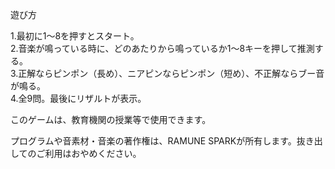 遊び方

1.最初に1～8を押すとスタート。<br>
2.音楽が鳴っている時に、どのあたりから鳴っているか1～8キーを押して推測する。<br>
3.正解ならピンポン（長め）、ニアピンならピンポン（短め）、不正解ならブー音が鳴る。<br>
4.全9問。最後にリザルトが表示。

このゲームは、教育機関の授業等で使用できます。

プログラムや音素材・音楽の著作権は、RAMUNE SPARKが所有します。抜き出してのご利用はおやめください。
